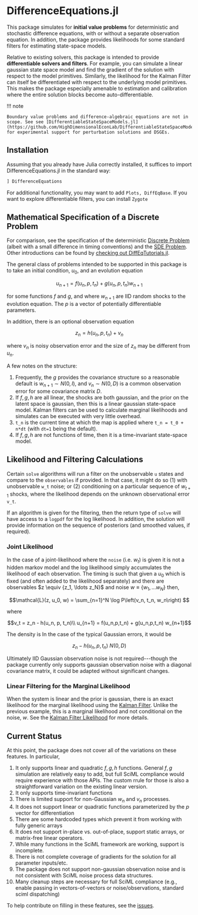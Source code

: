 # DifferenceEquations.jl

This package simulates for **initial value problems** for deterministic and stochastic difference equations, with or without a separate observation equation.  In addition, the package provides likelihoods for some standard filters for estimating state-space models.

Relative to existing solvers, this package is intended to provide **differentiable solvers and filters**.  For example, you can simulate a linear gaussian state space model and find the gradient of the solution with respect to the model primitives.  Similarly, the likelihood for the Kalman Filter can itself be differentiated with respect to the underlying model primitives.  This makes the package especially amenable to estimation and calibration where the entire solution blocks become auto-differentiable.

!!! note

    Boundary value problems and difference-algebraic equations are not in scope. See see [DifferentiableStateSpaceModels.jl](https://github.com/HighDimensionalEconLab/DifferentiableStateSpaceModels.jl) for experimental support for perturbation solutions and DSGEs.

## Installation

Assuming that you already have Julia correctly installed, it suffices to import
DifferenceEquations.jl in the standard way:

```julia
] DifferenceEquations
```

For additional functionality, you may want to add `Plots, DiffEqBase`.  If you want to explore differentiable filters, you can install `Zygote`

## Mathematical Specification of a Discrete Problem
For comparison, see the specification of the deterministic [Discrete Problem](https://diffeq.sciml.ai/latest/types/discrete_types/#Mathematical-Specification-of-a-Discrete-Problem) (albeit with a small difference in timing conventions) and the [SDE Problem](https://diffeq.sciml.ai/latest/types/sde_types/).  Other introductions can be found by [checking out DiffEqTutorials.jl](https://github.com/JuliaDiffEq/DiffEqTutorials.jl).


The general class of problems intended to be supported in this package is to take an initial condition, $u_0$, and an evolution equation

```math
u_{n+1} = f(u_n,p,t_n) + g(u_n,p,t_n) w_{n+1}
```

for some functions $f$ and $g$, and where $w_{n+1}$ are IID random shocks to the evolution equation.  The $p$ is a vector of potentially differentiable parameters.

In addition, there is an optional observation equation

```math
z_n = h(u_n, p, t_n) +  v_n
```

where $v_n$ is noisy observation error and the size of $z_n$ may be different from $u_n$.

A few notes on the structure:

1. Frequently, the $g$ provides the covariance structure so a reasonable default is $w_{n+1} \sim N(0,I)$, and $v_n \sim N(0, D)$ is a common observation error for some covariance matrix $D$.
2. If $f,g,h$ are all linear, the shocks are both gaussian, and the prior on the latent space is gaussian, then this is a linear gaussian state-space model.  Kalman filters can be used to calculate marginal likelihoods and simulates can be executed with very little overhead.
3. ``t_n`` is the current time at which the map is applied where ``t_n = t_0 + n*dt`` (with `dt=1` being the default).
4. If $f, g, h$ are not functions of time, then it is a time-invariant state-space model.

## Likelihood and Filtering Calculations
Certain `solve` algorithms will run a filter on the unobservable `u` states and compare to the `observables` if provided.  In that case, it might do so (1) with unobservable `w_t` noise; or (2) conditioning on a particular sequence of $w_{t+1}$ shocks, where the likelihood depends on the unknown observational error `v_t`.

If an algorithm is given for the filtering, then the return type of `solve` will have access to a `logpdf` for the log likelihood.  In addition, the solution will provide information on the sequence of posteriors (and smoothed values, if required).

### Joint Likelihood
In the case of a joint-likelihood where the `noise` (i.e. $w_t$) is given it is not a hidden markov model and the log likelihood simply accumulates the likelihood of each observation.  The timing is such that given a $u_0$ which is fixed (and often added to the likelihood separately) and there are observables $z \equiv \{z_1, \ldots z_N}$ and noise $w \equiv \{w_1, \ldots w_N\}$ then,

```math
\mathcal{L}(z, u_0, w) = \sum_{n=1}^N \log P\left(v_n, t_n, w_n\right) 
```

where

```math
v_t = z_n - h(u_n, p, t_n)\\
u_{n+1} = f(u_n,p,t_n) + g(u_n,p,t_n) w_{n+1}
```

The density is In the case of the typical Gaussian errors, it would be

```math
z_n - h(u_n, p, t_n) ~ N(0, D)
```

Ultimately IID Gaussian observation noise is not required---though the package currently only supports gaussian observation noise with a diagonal covariance matrix, it could be adapted without significant changes.

### Linear Filtering for the Marginal Likelihood
When the system is linear and the prior is gaussian, there is an exact likelihood for the marginal likelihood using the [Kalman Filter](https://en.wikipedia.org/wiki/Kalman_filter#Marginal_likelihood).  Unlike the previous example, this is a marginal likelihood and not conditional on the noise, $w$.  See the [Kalman Filter Likelihood](https://en.wikipedia.org/wiki/Kalman_filter#Marginal_likelihood) for more details.

## Current Status
At this point, the package does not cover all of the variations on these features. In particular,
1. It only supports linear and quadratic $f, g, h$ functions.  General $f,g$ simulation are relatively easy to add, but full SciML compliance would require experience with those APIs.  The custom rrule for those is also a straightforward variation on the existing linear version.
2. It only supports time-invariant functions
3. There is limited support for non-Gaussian $w_n$ and $v_n$ processes.
4. It does not support linear or quadratic functions parameterized by the $p$ vector for differentiation
5. There are some hardcoded types which prevent it from working with fully generic arrays
6. It does not support in-place vs. out-of-place, support static arrays, or matrix-free linear operators.
7. While many functions in the SciML framework are working, support is incomplete.
8. There is not complete coverage of gradients for the solution for all parameter inputs/etc.
9. The package does not support non-gaussian observation noise and is not consistent with SciML noise process data structures.
10. Many cleanup steps are necessary for full SciML compliance (e.g., enable passing in vectors-of-vectors or noise/observations, standard sciml dispatching)

To help contribute on filling in these features, see the [issues](https://github.com/SciML/DifferenceEquations.jl/issues).